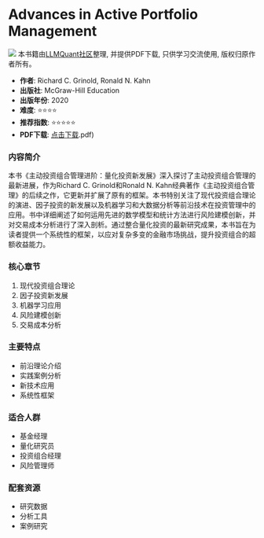 # Advances in Active Portfolio Management

![](https://fastly.jsdelivr.net/gh/bucketio/img3@main/2024/09/04/1725464231869-e0b2f727-2a0f-4270-bf6c-31ddc350426a.gif)
本书籍由[LLMQuant社区](https://llmquant.com/)整理, 并提供PDF下载, 只供学习交流使用, 版权归原作者所有。

- **作者**: Richard C. Grinold, Ronald N. Kahn
- **出版社**: McGraw-Hill Education
- **出版年份**: 2020
- **难度**: ⭐⭐⭐⭐
- **推荐指数**: ⭐⭐⭐⭐⭐
- **PDF下载**: [点击下载](https://quant-wiki.com/pdf/Advances%20in%20Active%20Portfolio%20Management_%20New%20Developments%20in%20Quantitative%20Investing-McGraw-Hill%20Education%20%282020.pdf).pdf)

### 内容简介

本书《主动投资组合管理进阶：量化投资新发展》深入探讨了主动投资组合管理的最新进展，作为Richard C. Grinold和Ronald N. Kahn经典著作《主动投资组合管理》的后续之作，它更新并扩展了原有的框架。本书特别关注了现代投资组合理论的演进、因子投资的新发展以及机器学习和大数据分析等前沿技术在投资管理中的应用。书中详细阐述了如何运用先进的数学模型和统计方法进行风险建模创新，并对交易成本分析进行了深入剖析。通过整合量化投资的最新研究成果，本书旨在为读者提供一个系统性的框架，以应对复杂多变的金融市场挑战，提升投资组合的超额收益能力。

### 核心章节

1. 现代投资组合理论
2. 因子投资新发展
3. 机器学习应用
4. 风险建模创新
5. 交易成本分析

### 主要特点

- 前沿理论介绍
- 实践案例分析
- 新技术应用
- 系统性框架

### 适合人群

- 基金经理
- 量化研究员
- 投资组合经理
- 风险管理师

### 配套资源

- 研究数据
- 分析工具
- 案例研究